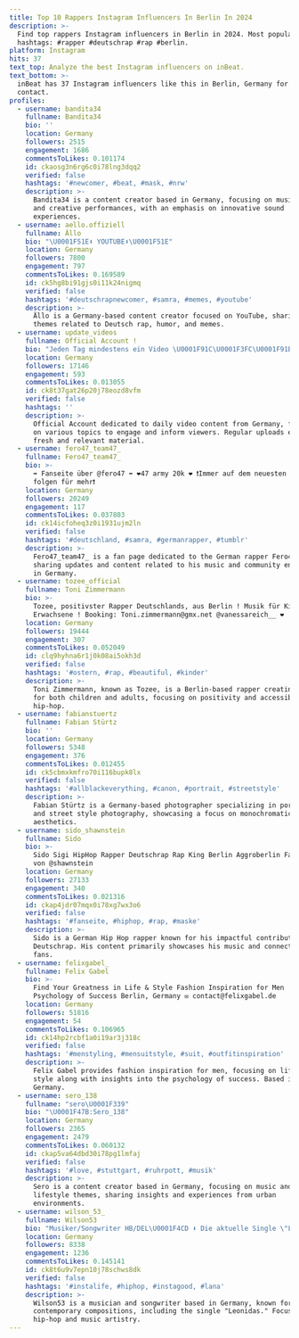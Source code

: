 ```yaml
---
title: Top 10 Rappers Instagram Influencers In Berlin In 2024
description: >-
  Find top rappers Instagram influencers in Berlin in 2024. Most popular
  hashtags: #rapper #deutschrap #rap #berlin.
platform: Instagram
hits: 37
text_top: Analyze the best Instagram influencers on inBeat.
text_bottom: >-
  inBeat has 37 Instagram influencers like this in Berlin, Germany for you to
  contact.
profiles:
  - username: bandita34
    fullname: Bandita34
    bio: ''
    location: Germany
    followers: 2515
    engagement: 1686
    commentsToLikes: 0.101174
    id: ckaosg3n6rg6c0i78lng3dqq2
    verified: false
    hashtags: '#newcomer, #beat, #mask, #nrw'
    description: >-
      Bandita34 is a content creator based in Germany, focusing on music, beats,
      and creative performances, with an emphasis on innovative sound
      experiences.
  - username: aello.offiziell
    fullname: Ällo
    bio: "\U0001F51E⬇️ YOUTUBE⬇️\U0001F51E"
    location: Germany
    followers: 7800
    engagement: 797
    commentsToLikes: 0.169589
    id: ck5hg8bi91gjs0i11k24nigmq
    verified: false
    hashtags: '#deutschrapnewcomer, #samra, #memes, #youtube'
    description: >-
      Ällo is a Germany-based content creator focused on YouTube, sharing
      themes related to Deutsch rap, humor, and memes.
  - username: update_videos
    fullname: Official Account !
    bio: "Jeden Tag mindestens ein Video \U0001F91C\U0001F3FC\U0001F91B\U0001F3FC"
    location: Germany
    followers: 17146
    engagement: 593
    commentsToLikes: 0.013055
    id: ck8t37gat26p20j78eozd8vfm
    verified: false
    hashtags: ''
    description: >-
      Official Account dedicated to daily video content from Germany, focusing
      on various topics to engage and inform viewers. Regular uploads ensure
      fresh and relevant material.
  - username: fero47_team47_
    fullname: Fero47_team47_
    bio: >-
      ➡️ Fanseite über @fero47 ⬅️ ❤️47 army 20k ❤️ ❗Immer auf dem neuesten Stand
      folgen für mehr❗
    location: Germany
    followers: 20249
    engagement: 117
    commentsToLikes: 0.037803
    id: ck14icfoheq3z0i1931ujm2ln
    verified: false
    hashtags: '#deutschland, #samra, #germanrapper, #tumblr'
    description: >-
      Fero47_team47_ is a fan page dedicated to the German rapper Fero47,
      sharing updates and content related to his music and community engagement
      in Germany.
  - username: tozee_official
    fullname: Toni Zimmermann
    bio: >-
      Tozee, positivster Rapper Deutschlands, aus Berlin ! Musik für Kinder und
      Erwachsene ! Booking: Toni.zimmermann@gmx.net @vanessareich__ ❤️
    location: Germany
    followers: 19444
    engagement: 307
    commentsToLikes: 0.052049
    id: clq9hyhna6r1j0k08ai5okh3d
    verified: false
    hashtags: '#ostern, #rap, #beautiful, #kinder'
    description: >-
      Toni Zimmermann, known as Tozee, is a Berlin-based rapper creating music
      for both children and adults, focusing on positivity and accessibility in
      hip-hop.
  - username: fabianstuertz
    fullname: Fabian Stürtz
    bio: ''
    location: Germany
    followers: 5348
    engagement: 376
    commentsToLikes: 0.012455
    id: ck5cbmxkmfro70i116bupk8lx
    verified: false
    hashtags: '#allblackeverything, #canon, #portrait, #streetstyle'
    description: >-
      Fabian Stürtz is a Germany-based photographer specializing in portrait
      and street style photography, showcasing a focus on monochromatic
      aesthetics.
  - username: sido_shawnstein
    fullname: Sido
    bio: >-
      Sido Sigi HipHop Rapper Deutschrap Rap King Berlin Aggroberlin Fan Seite
      von @shawnstein
    location: Germany
    followers: 27133
    engagement: 340
    commentsToLikes: 0.021316
    id: ckap4jdr07mqx0i78xg7wx3o6
    verified: false
    hashtags: '#fanseite, #hiphop, #rap, #maske'
    description: >-
      Sido is a German Hip Hop rapper known for his impactful contributions to
      Deutschrap. His content primarily showcases his music and connect with
      fans.
  - username: felixgabel_
    fullname: Felix Gabel
    bio: >-
      Find Your Greatness in Life & Style Fashion Inspiration for Men |
      Psychology of Success Berlin, Germany ✉️ contact@felixgabel.de
    location: Germany
    followers: 51816
    engagement: 54
    commentsToLikes: 0.106965
    id: ck14hp2rcbf1a0i19ar3j318c
    verified: false
    hashtags: '#menstyling, #mensuitstyle, #suit, #outfitinspiration'
    description: >-
      Felix Gabel provides fashion inspiration for men, focusing on life and
      style along with insights into the psychology of success. Based in Berlin,
      Germany.
  - username: sero_138
    fullname: "sero\U0001F339"
    bio: "\U0001F47B:Sero_138"
    location: Germany
    followers: 2365
    engagement: 2479
    commentsToLikes: 0.060132
    id: ckap5va64dbd30i78pg1lmfaj
    verified: false
    hashtags: '#love, #stuttgart, #ruhrpott, #musik'
    description: >-
      Sero is a content creator based in Germany, focusing on music and
      lifestyle themes, sharing insights and experiences from urban
      environments.
  - username: wilson_53_
    fullname: Wilson53
    bio: "Musiker/Songwriter HB/DEL\U0001F4CD ⬇️ Die aktuelle Single \"Leonidas“ ⬇️"
    location: Germany
    followers: 8338
    engagement: 1236
    commentsToLikes: 0.145141
    id: ck8t6u9v7epn10j78schws8dk
    verified: false
    hashtags: '#instalife, #hiphop, #instagood, #lana'
    description: >-
      Wilson53 is a musician and songwriter based in Germany, known for
      contemporary compositions, including the single "Leonidas." Focuses on
      hip-hop and music artistry.
---
```


